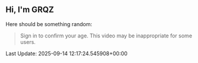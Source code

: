 ## Hi, I'm GRQZ
Here should be something random:  
> Sign in to confirm your age. This video may be inappropriate for some users.


Last Update: 2025-09-14 12:17:24.545908+00:00
